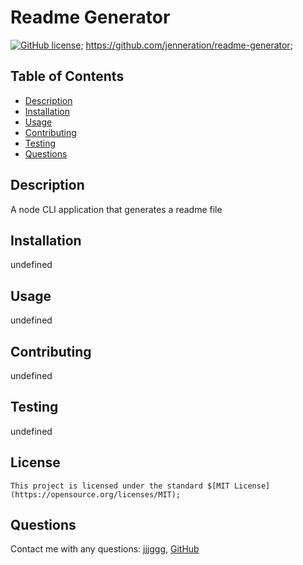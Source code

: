 
# Readme Generator

[![GitHub license](https://img.shields.io/badge/license-MIT-blue.svg)]((https://opensource.org/licenses/MIT));
https://github.com/jenneration/readme-generator;


## Table of Contents
- [Description](#description)
- [Installation](#installation)
- [Usage](#usage)
- [Contributing](#contributing)
- [Testing](#testing)
- [Questions](#questions)

## Description
A node CLI application that generates a readme file

## Installation
undefined

## Usage
undefined

## Contributing
undefined

## Testing
undefined

## License

    This project is licensed under the standard $[MIT License](https://opensource.org/licenses/MIT);

## Questions
Contact me with any questions: jjjggg, [GitHub](https://github.com/jenneration)

